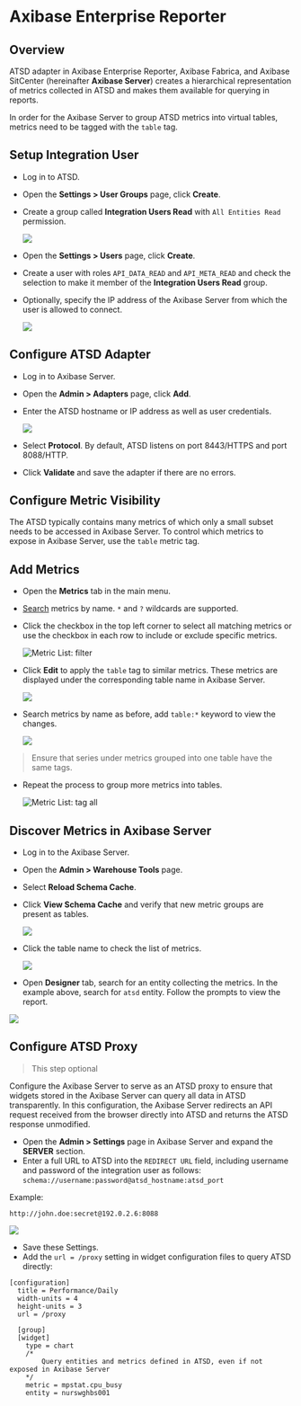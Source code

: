 # Axibase Enterprise Reporter

## Overview

ATSD adapter in Axibase Enterprise Reporter, Axibase Fabrica, and Axibase SitCenter (hereinafter **Axibase Server**) creates a hierarchical representation of metrics
collected in ATSD and makes them available for querying in reports.

In order for the Axibase Server to group ATSD metrics into virtual tables, metrics need to be tagged with the `table` tag.

## Setup Integration User

* Log in to ATSD.
* Open the **Settings > User Groups** page, click **Create**.
* Create a group called **Integration Users Read** with `All Entities Read` permission.

  ![](./user-group.png)

* Open the **Settings > Users** page, click **Create**.
* Create a user with roles `API_DATA_READ` and `API_META_READ` and check the selection to make it member of the **Integration Users Read** group.
* Optionally, specify the IP address of the Axibase Server from which the user is allowed to connect.

  ![](./user.png)

## Configure ATSD Adapter

* Log in to Axibase Server.
* Open the **Admin > Adapters** page, click **Add**.
* Enter the ATSD hostname or IP address as well as user credentials.

  ![](./atsd-adapter.png)

* Select **Protocol**. By default, ATSD listens on port 8443/HTTPS and port 8088/HTTP.
* Click **Validate** and save the adapter if there are no errors.

## Configure Metric Visibility

The ATSD typically contains many metrics of which only a small subset needs to be accessed in Axibase Server.
To control which metrics to expose in Axibase Server, use the `table` metric tag.

## Add Metrics

* Open the **Metrics** tab in the main menu.
* [Search](../../search/metric-search.md) metrics by name. `*` and `?` wildcards are supported.
* Click the checkbox in the top left corner to select all matching metrics or use the checkbox in each row to include or exclude specific metrics.

  ![Metric List: filter](./metric-search.png)

* Click **Edit** to apply the `table` tag to similar metrics. These metrics are displayed under the corresponding table name in Axibase Server.

  ![](./jvm_tag.png)

* Search metrics by name as before, add `table:*` keyword to view the changes.

  ![](./jvm_tag_table.png)

> Ensure that series under metrics grouped into one table have the same tags.

* Repeat the process to group more metrics into tables.

  ![Metric List: tag all](./metric-table-tag-all.png)

## Discover Metrics in Axibase Server

* Log in to the Axibase Server.
* Open the **Admin > Warehouse Tools** page.
* Select **Reload Schema Cache**.
* Click **View Schema Cache** and verify that new metric groups are present as tables.

  ![](./view_schema.png)

* Click the table name to check the list of metrics.

  ![](./view_schema_jvm_table.png)
  
<!-- markdownlint-disable MD102 -->

* Open **Designer** tab, search for an entity collecting the metrics. In the example above, search for `atsd` entity. Follow the prompts to view the report.

<!-- markdownlint-enable MD102 -->

  ![](./designer.png)

## Configure ATSD Proxy

> This step optional

Configure the Axibase Server to serve as an ATSD proxy to ensure that widgets stored in the Axibase Server can query all data in ATSD transparently. In this configuration, the Axibase Server redirects an API request received from the browser directly into ATSD and returns the ATSD response unmodified.

* Open the **Admin > Settings** page in Axibase Server and expand the **SERVER** section.
* Enter a full URL to ATSD into the `REDIRECT URL` field, including username and password of the integration user as follows: `schema://username:password@atsd_hostname:atsd_port`

Example:

`http://john.doe:secret@192.0.2.6:8088`

![](./redirect_settings.png)

* Save these Settings.
* Add the `url = /proxy` setting in widget configuration files to query ATSD directly:

```ls
[configuration]
  title = Performance/Daily
  width-units = 4
  height-units = 3
  url = /proxy

  [group]
  [widget]
    type = chart
    /*
        Query entities and metrics defined in ATSD, even if not exposed in Axibase Server
    */
    metric = mpstat.cpu_busy
    entity = nurswghbs001
```
